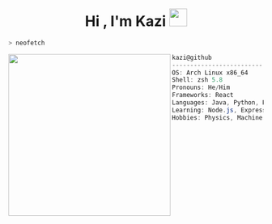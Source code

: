 <h1 align="center">Hi , I'm Kazi <img src="https://media.giphy.com/media/TEnXkcsHrP4YedChhA/giphy.gif" width="35"></h1>
<p align="center">
<!--   <a href="https://github.com/DenverCoder1/readme-typing-svg"><img src="https://readme-typing-svg.herokuapp.com?lines=Big+Data;Machine+Learning;Blockchain;Artificial+intelligence;Quantum+communication;and+internet+of+things&center=true&width=500&height=50"></a> -->
</p>


```zsh
> neofetch
```


<img align="left" src="https://media.giphy.com/media/4TtTVTmBoXp8txRU0C/giphy.gif" width="320" /> 

```csharp
kazi@github
-------------------------
OS: Arch Linux x86_64
Shell: zsh 5.8
Pronouns: He/Him
Frameworks: React
Languages: Java, Python, HTML, CSS
Learning: Node.js, Express, PostgreSQL, C++
Hobbies: Physics, Machine Learning, Big Data !! 

```


